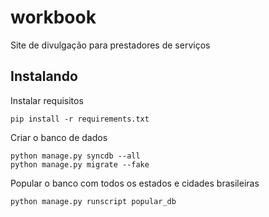 workbook
========

Site de divulgação para prestadores de serviços

## Instalando

Instalar requisitos

	pip install -r requirements.txt

Criar o banco de dados

	python manage.py syncdb --all
	python manage.py migrate --fake

Popular o banco com todos os estados e cidades brasileiras

    python manage.py runscript popular_db

